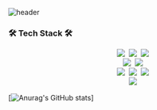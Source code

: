 ![header](https://capsule-render.vercel.app/api?type=wave&color=auto&height=300&section=header&text=Hong%Se%Hyeon&fontSize=90)

### 🛠 Tech Stack 🛠
<p align="center">
    <img src="https://img.shields.io/badge/C%23-brightgreen?style=flat-square&logo=CSharp&logoColor=white"/></a>&nbsp 
    <img src="https://img.shields.io/badge/C++-00599C?style=flat-square&logo=C%2B%2B&logoColor=white"/></a>&nbsp
    <img src="https://img.shields.io/badge/C-A8B9CC?style=flat-square&logo=C&logoColor=white"/></a>&nbsp
    <br>
    <img src="https://img.shields.io/badge/Python-3766AB?style=flat-square&logo=Python&logoColor=white"/></a>&nbsp 
    <img src="https://img.shields.io/badge/Java-007396?style=flat-square&logo=Java&logoColor=white"/></a>&nbsp 
    <br>
    <img src="https://img.shields.io/badge/HTML-lightgrey?style=flat-square&logo=HTML5&logoColor=white"/></a>&nbsp 
    <img src="https://img.shields.io/badge/css-1572B6?style=flat-square&logo=css3&logoColor=white"/></a>&nbsp 
    <img src="https://img.shields.io/badge/Javascript-ffb13b?style=flat-square&logo=javascript&logoColor=white"/></a>&nbsp 
    <br>
    <img src="https://img.shields.io/badge/Mysql-E6B91E?style=flat-square&logo=MySql&logoColor=white"/></a>&nbsp 
</p>

[![Anurag's GitHub stats](https://github-readme-stats.vercel.app/api?username=hsh0517&&show_icons=true&theme=synthwave)]
